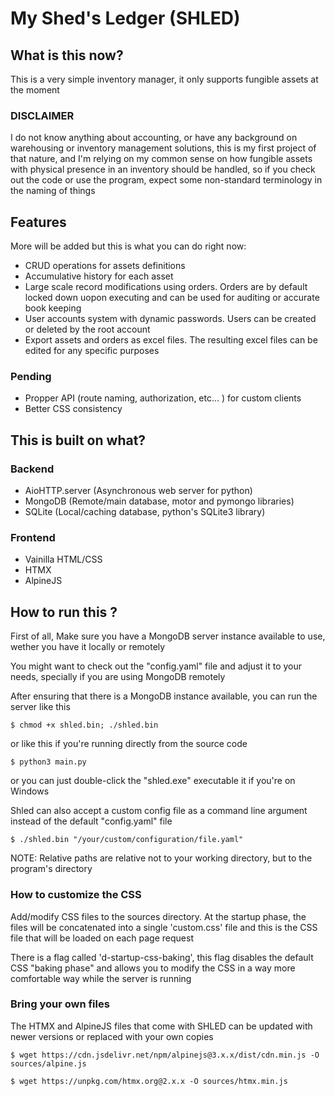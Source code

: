 # My Shed's Ledger (SHLED)

## What is this now?

This is a very simple inventory manager, it only supports fungible assets at the moment

### DISCLAIMER

I do not know anything about accounting, or have any background on warehousing or inventory management solutions, this is my first project of that nature, and I'm relying on my common sense on how fungible assets with physical presence in an inventory should be handled, so if you check out the code or use the program, expect some non-standard terminology in the naming of things

## Features

More will be added but this is what you can do right now:

- CRUD operations for assets definitions
- Accumulative history for each asset
- Large scale record modifications using orders. Orders are by default locked down uopon executing and can be used for auditing or accurate book keeping
- User accounts system with dynamic passwords. Users can be created or deleted by the root account
- Export assets and orders as excel files. The resulting excel files can be edited for any specific purposes

### Pending

- Propper API (route naming, authorization, etc... ) for custom clients
- Better CSS consistency

## This is built on what?

### Backend

- AioHTTP.server (Asynchronous web server for python)
- MongoDB (Remote/main database, motor and pymongo libraries)
- SQLite (Local/caching database, python's SQLite3 library)

### Frontend

- Vainilla HTML/CSS
- HTMX
- AlpineJS

## How to run this ?

First of all, Make sure you have a MongoDB server instance available to use, wether you have it locally or remotely

You might want to check out the "config.yaml" file and adjust it to your needs, specially if you are using MongoDB remotely

After ensuring that there is a MongoDB instance available, you can run the server like this

```
$ chmod +x shled.bin; ./shled.bin
```

or like this if you're running directly from the source code

```
$ python3 main.py
```

or you can just double-click the "shled.exe" executable it if you're on Windows

Shled can also accept a custom config file as a command line argument instead of the default "config.yaml" file

```
$ ./shled.bin "/your/custom/configuration/file.yaml"
```

NOTE: Relative paths are relative not to your working directory, but to the program's directory

### How to customize the CSS

Add/modify CSS files to the sources directory. At the startup phase, the files will be concatenated into a single 'custom.css' file and this is the CSS file that will be loaded on each page request

There is a flag called 'd-startup-css-baking', this flag disables the default CSS "baking phase" and allows you to modify the CSS in a way more comfortable way while the server is running

### Bring your own files

The HTMX and AlpineJS files that come with SHLED can be updated with newer versions or replaced with your own copies

```
$ wget https://cdn.jsdelivr.net/npm/alpinejs@3.x.x/dist/cdn.min.js -O sources/alpine.js
```

```
$ wget https://unpkg.com/htmx.org@2.x.x -O sources/htmx.min.js
```